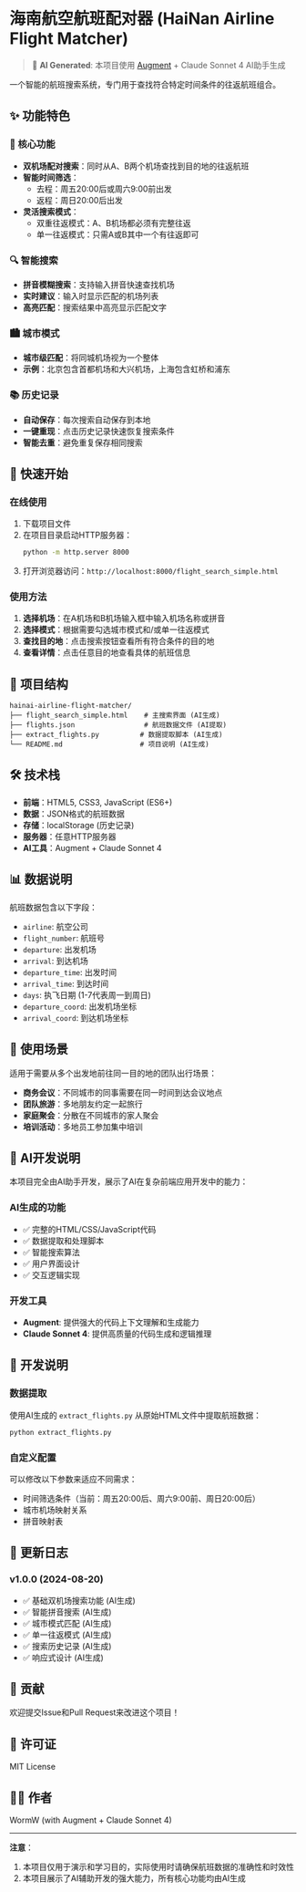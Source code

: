 # 海南航空航班配对器 (HaiNan Airline Flight Matcher)

> 🤖 **AI Generated**: 本项目使用 [Augment](https://augmentcode.com) + Claude Sonnet 4 AI助手生成

一个智能的航班搜索系统，专门用于查找符合特定时间条件的往返航班组合。

## ✨ 功能特色

### 🎯 核心功能
- **双机场配对搜索**：同时从A、B两个机场查找到目的地的往返航班
- **智能时间筛选**：
  - 去程：周五20:00后或周六9:00前出发
  - 返程：周日20:00后出发
- **灵活搜索模式**：
  - 双重往返模式：A、B机场都必须有完整往返
  - 单一往返模式：只需A或B其中一个有往返即可

### 🔍 智能搜索
- **拼音模糊搜索**：支持输入拼音快速查找机场
- **实时建议**：输入时显示匹配的机场列表
- **高亮匹配**：搜索结果中高亮显示匹配文字

### 🏙️ 城市模式
- **城市级匹配**：将同城机场视为一个整体
- **示例**：北京包含首都机场和大兴机场，上海包含虹桥和浦东

### 📚 历史记录
- **自动保存**：每次搜索自动保存到本地
- **一键重现**：点击历史记录快速恢复搜索条件
- **智能去重**：避免重复保存相同搜索

## 🚀 快速开始

### 在线使用
1. 下载项目文件
2. 在项目目录启动HTTP服务器：
   ```bash
   python -m http.server 8000
   ```
3. 打开浏览器访问：`http://localhost:8000/flight_search_simple.html`

### 使用方法
1. **选择机场**：在A机场和B机场输入框中输入机场名称或拼音
2. **选择模式**：根据需要勾选城市模式和/或单一往返模式
3. **查找目的地**：点击搜索按钮查看所有符合条件的目的地
4. **查看详情**：点击任意目的地查看具体的航班信息

## 📁 项目结构

```
hainai-airline-flight-matcher/
├── flight_search_simple.html    # 主搜索界面 (AI生成)
├── flights.json                 # 航班数据文件 (AI提取)
├── extract_flights.py          # 数据提取脚本 (AI生成)
└── README.md                   # 项目说明 (AI生成)
```

## 🛠️ 技术栈

- **前端**：HTML5, CSS3, JavaScript (ES6+)
- **数据**：JSON格式的航班数据
- **存储**：localStorage (历史记录)
- **服务器**：任意HTTP服务器
- **AI工具**：Augment + Claude Sonnet 4

## 📊 数据说明

航班数据包含以下字段：
- `airline`: 航空公司
- `flight_number`: 航班号
- `departure`: 出发机场
- `arrival`: 到达机场
- `departure_time`: 出发时间
- `arrival_time`: 到达时间
- `days`: 执飞日期 (1-7代表周一到周日)
- `departure_coord`: 出发机场坐标
- `arrival_coord`: 到达机场坐标

## 🎯 使用场景

适用于需要从多个出发地前往同一目的地的团队出行场景：
- **商务会议**：不同城市的同事需要在同一时间到达会议地点
- **团队旅游**：多地朋友约定一起旅行
- **家庭聚会**：分散在不同城市的家人聚会
- **培训活动**：多地员工参加集中培训

## 🤖 AI开发说明

本项目完全由AI助手开发，展示了AI在复杂前端应用开发中的能力：

### AI生成的功能
- ✅ 完整的HTML/CSS/JavaScript代码
- ✅ 数据提取和处理脚本
- ✅ 智能搜索算法
- ✅ 用户界面设计
- ✅ 交互逻辑实现

### 开发工具
- **Augment**: 提供强大的代码上下文理解和生成能力
- **Claude Sonnet 4**: 提供高质量的代码生成和逻辑推理

## 🔧 开发说明

### 数据提取
使用AI生成的 `extract_flights.py` 从原始HTML文件中提取航班数据：
```bash
python extract_flights.py
```

### 自定义配置
可以修改以下参数来适应不同需求：
- 时间筛选条件（当前：周五20:00后、周六9:00前、周日20:00后）
- 城市机场映射关系
- 拼音映射表

## 📝 更新日志

### v1.0.0 (2024-08-20)
- ✅ 基础双机场搜索功能 (AI生成)
- ✅ 智能拼音搜索 (AI生成)
- ✅ 城市模式匹配 (AI生成)
- ✅ 单一往返模式 (AI生成)
- ✅ 搜索历史记录 (AI生成)
- ✅ 响应式设计 (AI生成)

## 🤝 贡献

欢迎提交Issue和Pull Request来改进这个项目！

## 📄 许可证

MIT License

## 👨‍💻 作者

WormW (with Augment + Claude Sonnet 4)

---

**注意**：
1. 本项目仅用于演示和学习目的，实际使用时请确保航班数据的准确性和时效性
2. 本项目展示了AI辅助开发的强大能力，所有核心功能均由AI生成